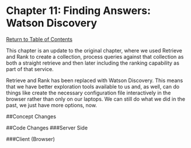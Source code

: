# Chapter 11: Finding Answers: Watson Discovery

[Return to Table of Contents](../README.md)

This chapter is an update to the original chapter, where we used Retrieve and Rank to create a collection, 
process queries against that collection as both a straight retrieve and then later including 
the ranking capability as part of that service. 

Retrieve and Rank has been replaced with Watson Discovery. This means that we have better exploration tools available 
to us and, as well, can do things like create the necessary configuration file interactively
in the browser rather than only on our laptops. We can still do what we did in the past, we 
just have more options, now. 

##Concept Changes

##Code Changes
###Server Side

###Client (Browser)